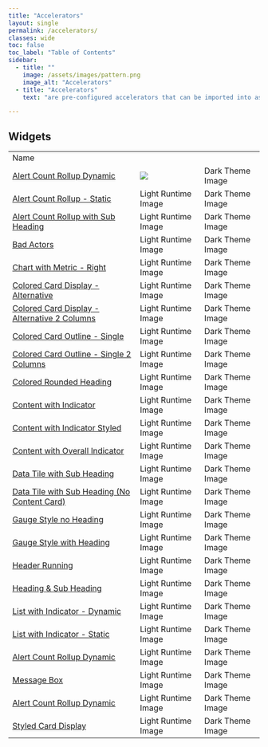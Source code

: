 ```yaml
---
title: "Accelerators"
layout: single
permalink: /accelerators/
classes: wide
toc: false
toc_label: "Table of Contents"
sidebar:
  - title: ""
    image: /assets/images/pattern.png
    image_alt: "Accelerators"
  - title: "Accelerators"
    text: "are pre-configured accelerators that can be imported into as building blocks for your applications."

---
```

## Widgets

<table>
<tr><td width="240px"> Name </td><td></td></tr>
<tr>
<td><a href="WidgetAlertCountRollupDynamic">Alert Count Rollup Dynamic</a></td>
<td>
    <img src="/assets/images/Accelerators/Widgets/AlertCountRollupDynamic/AlertCountRollupDynamicDesignMode.png" 
  </td>
<td>Dark Theme Image</td></tr>
  
<tr>
<td><a href="WidgetAlertCountRollupDynamic">Alert Count Rollup - Static</a></td>
<td>Light Runtime Image</td>
<td>Dark Theme Image</td></tr>

<tr>
<td><a href="WidgetAlertCountRollupDynamic">Alert Count Rollup with Sub Heading</a></td>
<td>Light Runtime Image</td>
<td>Dark Theme Image</td></tr>

<tr>
<td><a href="WidgetAlertCountRollupDynamic">Bad Actors</a></td>
<td>Light Runtime Image</td>
<td>Dark Theme Image</td></tr>

<tr>
<td><a href="WidgetAlertCountRollupDynamic">Chart with Metric - Right</a></td>
<td>Light Runtime Image</td>
<td>Dark Theme Image</td></tr>

<tr>
<td><a href="WidgetAlertCountRollupDynamic">Colored Card Display - Alternative</a></td>
<td>Light Runtime Image</td>
<td>Dark Theme Image</td></tr>

<tr>
<td><a href="WidgetAlertCountRollupDynamic">Colored Card Display - Alternative 2 Columns</a></td>
<td>Light Runtime Image</td>
<td>Dark Theme Image</td></tr>

<tr>
<td><a href="WidgetAlertCountRollupDynamic">Colored Card Outline - Single</a></td>
<td>Light Runtime Image</td>
<td>Dark Theme Image</td></tr>

<tr>
<td><a href="WidgetAlertCountRollupDynamic">Colored Card Outline - Single 2 Columns</a></td>
<td>Light Runtime Image</td>
<td>Dark Theme Image</td></tr>

<tr>
<td><a href="WidgetAlertCountRollupDynamic">Colored Rounded Heading</a></td>
<td>Light Runtime Image</td>
<td>Dark Theme Image</td></tr>

<tr>
<td><a href="WidgetAlertCountRollupDynamic">Content with Indicator</a></td>
<td>Light Runtime Image</td>
<td>Dark Theme Image</td></tr>

<tr>
<td><a href="WidgetAlertCountRollupDynamic">Content with Indicator Styled</a></td>
<td>Light Runtime Image</td>
<td>Dark Theme Image</td></tr>

<tr>
<td><a href="WidgetAlertCountRollupDynamic">Content with Overall Indicator</a></td>
<td>Light Runtime Image</td>
<td>Dark Theme Image</td></tr>

<tr>
<td><a href="WidgetAlertCountRollupDynamic">Data Tile with Sub Heading</a></td>
<td>Light Runtime Image</td>
<td>Dark Theme Image</td></tr>

<tr>
<td><a href="WidgetAlertCountRollupDynamic">Data Tile with Sub Heading (No Content Card)</a></td>
<td>Light Runtime Image</td>
<td>Dark Theme Image</td></tr>

<tr>
<td><a href="WidgetAlertCountRollupDynamic">Gauge Style no Heading</a></td>
<td>Light Runtime Image</td>
<td>Dark Theme Image</td></tr>

<tr>
<td><a href="WidgetAlertCountRollupDynamic">Gauge Style with Heading</a></td>
<td>Light Runtime Image</td>
<td>Dark Theme Image</td></tr>

<tr>
<td><a href="WidgetAlertCountRollupDynamic">Header Running</a></td>
<td>Light Runtime Image</td>
<td>Dark Theme Image</td></tr>

<tr>
<td><a href="WidgetAlertCountRollupDynamic">Heading & Sub Heading</a></td>
<td>Light Runtime Image</td>
<td>Dark Theme Image</td></tr>

<tr>
<td><a href="WidgetAlertCountRollupDynamic">List with Indicator - Dynamic</a></td>
<td>Light Runtime Image</td>
<td>Dark Theme Image</td></tr>

<tr>
<td><a href="WidgetAlertCountRollupDynamic">List with Indicator - Static</a></td>
<td>Light Runtime Image</td>
<td>Dark Theme Image</td></tr>

<tr>
<td><a href="WidgetAlertCountRollupDynamic">Alert Count Rollup Dynamic</a></td>
<td>Light Runtime Image</td>
<td>Dark Theme Image</td></tr>

<tr>
<td><a href="WidgetAlertCountRollupDynamic">Message Box</a></td>
<td>Light Runtime Image</td>
<td>Dark Theme Image</td></tr>

<tr>
<td><a href="WidgetAlertCountRollupDynamic">Alert Count Rollup Dynamic</a></td>
<td>Light Runtime Image</td>
<td>Dark Theme Image</td></tr>

<tr>
<td><a href="WidgetAlertCountRollupDynamic">Styled Card Display</a></td>
<td>Light Runtime Image</td>
<td>Dark Theme Image</td></tr>

</table>
